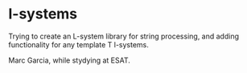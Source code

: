 # l-systems

Trying to create an L-system library for string processing, and adding functionality for any template T l-systems.

Marc Garcia, while stydying at ESAT.
